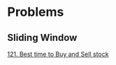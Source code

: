 # Problems

## Sliding Window

[121. Best time to Buy and Sell stock](Problems%20ceca26f130d74d7299f52057508801ff/121%20Best%20time%20to%20Buy%20and%20Sell%20stock%20094fd570a72b41e2b5a29eb9bd255338.md)